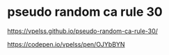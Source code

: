 # pseudo random ca rule 30

https://vpelss.github.io/pseudo-random-ca-rule-30/

https://codepen.io/vpelss/pen/OJYbBYN
